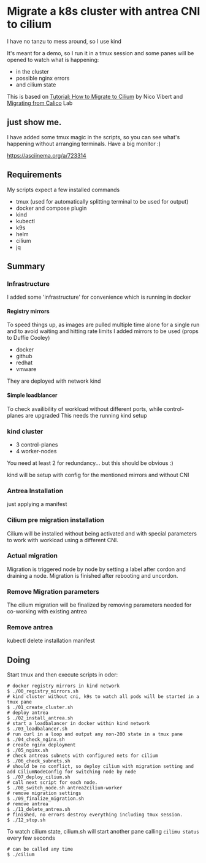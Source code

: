 # Migrate a k8s cluster with antrea CNI to cilium

I have no tanzu to mess around, so I use kind

It's meant for a demo, so I run it in a tmux session and some panes will be opened to watch what is happening:
- in the cluster
- possible nginx errors
- and cilium state

This is based on [Tutorial: How to Migrate to Cilium](https://isovalent.com/blog/post/tutorial-migrating-to-cilium-part-1/) by Nico Vibert
and [Migrating from Calico](https://isovalent.com/labs/cilium-migrating-from-calico/) Lab

## just show me.
I have added some tmux magic in the scripts, so you can see what's happening without arranging terminals.
Have a big monitor :)

https://asciinema.org/a/723314

## Requirements

My scripts expect a few installed commands

- tmux (used for automatically splitting terminal to be used for output)
- docker and compose plugin
- kind
- kubectl
- k9s
- helm
- cilium
- jq

## Summary

### Infrastructure

I added some 'infrastructure' for convenience which is running in docker

#### Registry mirrors

To speed things up, as images are pulled multiple time alone for a single run and to avoid waiting and hitting rate limits I added mirrors to be used
(props to Duffie Cooley)

- docker
- github
- redhat
- vmware

They are deployed with network kind

#### Simple loadblancer

To check availibility of workload without different ports, while control-planes are upgraded
This needs the running kind setup


### kind cluster

- 3 control-planes
- 4 worker-nodes

You need at least 2 for redundancy... but this should be obvious :)

kind will be setup with config for the mentioned mirrors and without CNI

### Antrea Installation

just applying a manifest

### Cilium pre migration installation

Cilium will be installed without being activated and with special parameters to work with workload using a different CNI.

### Actual migration

Migration is triggered node by node by setting a label after cordon and draining a node.
Migration is finished after rebooting and uncordon.


### Remove Migration parameters

The cilium migration will be finalized by removing parameters needed for co-working with existing antrea

### Remove antrea

kubectl delete installation manifest

## Doing
Start tmux and then execute scripts in oder:

```
# docker registry mirrors in kind network
$ ./00_registry_mirrors.sh
# kind cluster without cni, k9s to watch all pods will be started in a tmux pane
$ ./01_create_cluster.sh
# deploy antrea
$ ./02_install_antrea.sh
# start a loadbalancer in docker within kind network
$ ./03_loadbalancer.sh
# run curl in a loop and output any non-200 state in a tmux pane
$ ./04_check_nginx.sh
# create nginx deployment
$ ./05_nginx.sh
# check antreas subnets with configured nets for cilium
$ ./06_check_subnets.sh
# should be no conflict, so deploy cilium with migration setting and add CiliumNodeConfig for switching node by node
$ ./07_deploy_cilium.sh
# call next script for each node. 
$ ./08_switch_node.sh antrea2cilium-worker
# remove migration settings
$ ./09_finalize_migration.sh
# remove antrea
$ ./11_delete_antrea.sh
# finished, no errors destroy everything including tmux session.
$ ./12_stop.sh 
```
To watch cilium state, cilium.sh will start another pane calling ```cilimu status``` every few seconds
```
# can be called any time
$ ./cilium
```



